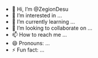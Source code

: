 - 👋 Hi, I’m @ZegionDesu
- 👀 I’m interested in ...
- 🌱 I’m currently learning ...
- 💞️ I’m looking to collaborate on ...
- 📫 How to reach me ...
- 😄 Pronouns: ...
- ⚡ Fun fact: ...

<!---
ZegionDesu/ZegionDesu is a ✨ special ✨ repository because its `README.md` (this file) appears on your GitHub profile.
You can click the Preview link to take a look at your changes.
--->
